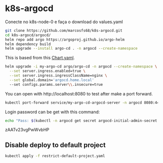 # k8s-argocd

Conecte no k8s-node-0 e faça o download do values.yaml

```bash
git clone https://github.com/marcosfs68/k8s-argocd.git
cd k8s-argocd/argocd/
helm repo add argo https://argoproj.github.io/argo-helm
helm dependency build
helm upgrade --install argo-cd . -n argocd --create-namespace
```

This is based from this [Chart.yaml](https://github.com/argoproj/argo-helm/blob/argo-cd-7.8.28/README.md).

```bash
helm upgrade -i my-argo-cd argo/argo-cd -n argocd --create-namespace \
  --set server.ingress.enabled=true \
  --set server.ingress.ingressClassName=nginx \
  --set global.domain='argocd.home.local'
  --set configs.params.server\\.insecure=true
```

You can open with http://localhost:8080 to test after make a port forward.

```bash
kubectl port-forward service/my-argo-cd-argocd-server -n argocd 8080:443
```

Login password can be get with this command:

```bash
echo "Pass: $(kubectl -n argocd get secret argocd-initial-admin-secret -o jsonpath="{.data.password}" | base64 -d)"
```

zAATv23vgPwWvbHP

## Disable deploy to default project

```bash
kubectl apply -f restrict-default-project.yaml
```
